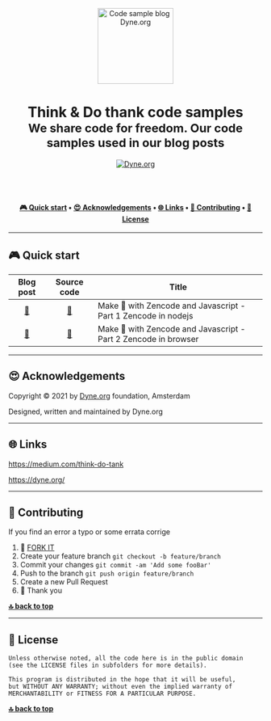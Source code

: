 <p align="center">
  <a href="https://www.dyne.org">
    <img alt="Code sample blog Dyne.org" src="https://www.dyne.org/wp-content/uploads/2015/08/cafudda.jpg" width="150" />
  </a>
</p>

<h1 align="center">
  Think & Do thank code samples</br>
  <sub>We share code for freedom. Our code samples used in our blog posts</sub>
</h1>

<p align="center">
  <a href="https://dyne.org">
    <img src="https://img.shields.io/badge/%3C%2F%3E%20with%20%E2%9D%A4%20by-Dyne.org-blue.svg" alt="Dyne.org">
  </a>
</p>

<br><br>

<h4 align="center">
  <a href="#-quick-start">🎮 Quick start</a>
  <span> • </span>
  <a href="#-acknowledgements">😍 Acknowledgements</a>
  <span> • </span>
  <a href="#-links">🌐 Links</a>
  <span> • </span>
  <a href="#-contributing">👤 Contributing</a>
  <span> • </span>
  <a href="#-license">💼 License</a>
</h4>


***
## 🎮 Quick start

| Blog post | Source code | Title |
| :-:       |   :-:       | ---   |
| [🔗](https://medium.com/think-do-tank/make-with-zencode-and-javascript-aka-easy-crypto-and-human-readable-smart-contracts-in-js-14067d91e8f1?source=friends_link&sk=cb94c71f9087f4ef3229f58b436ab500) | [📁](zencode-javascript-series/part-1-nodejs) | Make 💏 with Zencode and Javascript - Part 1 Zencode in nodejs |
| [🔗](https://medium.com/think-do-tank/make-with-zencode-and-javascript-aka-easy-crypto-and-human-readable-smart-contracts-in-browser-be516c292262?source=friends_link&sk=cc03b7dade085b4e73614c65746a4b14) | [📁](zencode-javascript-series/part-2-browser) | Make 💏 with Zencode and Javascript - Part 2 Zencode in browser


***
## 😍 Acknowledgements

Copyright © 2021 by [Dyne.org](https://www.dyne.org) foundation, Amsterdam

Designed, written and maintained by Dyne.org

***
## 🌐 Links

https://medium.com/think-do-tank

https://dyne.org/


***
## 👤 Contributing
If you find an error a typo or some errata corrige

1.  🔀 [FORK IT](../../fork)
2.  Create your feature branch `git checkout -b feature/branch`
3.  Commit your changes `git commit -am 'Add some fooBar'`
4.  Push to the branch `git push origin feature/branch`
5.  Create a new Pull Request
6.  🙏 Thank you


**[🔝 back to top](#---quick-start-------acknowledgements-------links-------contributing-------license)**

***
## 💼 License
    Unless otherwise noted, all the code here is in the public domain
    (see the LICENSE files in subfolders for more details).

    This program is distributed in the hope that it will be useful,
    but WITHOUT ANY WARRANTY; without even the implied warranty of
    MERCHANTABILITY or FITNESS FOR A PARTICULAR PURPOSE.

**[🔝 back to top](#---quick-start-------acknowledgements-------links-------contributing-------license)**
